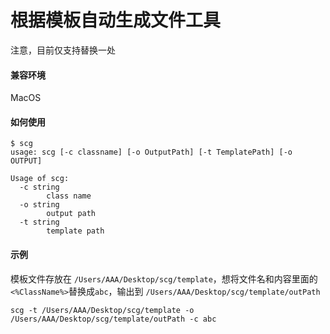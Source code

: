 # 根据模板自动生成文件工具

注意，目前仅支持替换一处

#### 兼容环境

MacOS

#### 如何使用

```
$ scg
usage: scg [-c classname] [-o OutputPath] [-t TemplatePath] [-o OUTPUT]

Usage of scg:
  -c string
    	class name  
  -o string
    	output path
  -t string
    	template path
```

#### 示例

模板文件存放在 `/Users/AAA/Desktop/scg/template`，想将文件名和内容里面的`<%ClassName%>`替换成`abc`，输出到 `/Users/AAA/Desktop/scg/template/outPath`



`scg -t /Users/AAA/Desktop/scg/template -o /Users/AAA/Desktop/scg/template/outPath -c abc`
